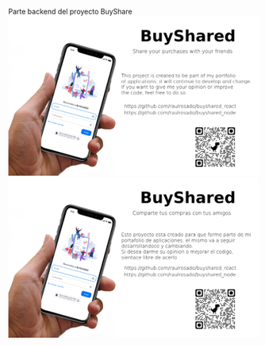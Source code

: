 Parte backend del proyecto BuyShare
![Image text](https://github.com/raulrosado/buyshared_node/blob/main/pngwing.com.jpg)
![Image text](https://github.com/raulrosado/buyshared_node/blob/main/pngwing.com%20es.jpg)
